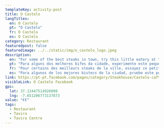 ```yaml
---
templateKey: activity-post
title: O Castelo
langTitles:
  en: O Castelo
  pt: "O Castelo"
  fr: O Castelo
  es: O Castelo
category: Restaurant 
featuredpost: false
featuredimage: ../../static/img/o_castelo_logo.jpeg
description: 
  en: "For some of the best steaks in town, try this little eatery at the top end of the main street. Tel: 00351 915 087 614 "
  pt: "Para alguns dos melhores bifes da cidade, experimente este pequeno restaurante no final da rua principal. Tel: 00351 915 087 614 "
  fr: "Pour certains des meilleurs steaks de la ville, essayez ce petit restaurant au bout de la rue principale. Tel: 00351 915 087 614 "
  es: "Para algunos de los mejores bistecs de la ciudad, pruebe este pequeño restaurante en el extremo superior de la calle principal. Tel: 00351 915 087 614 "
link: https://pt-pt.facebook.com/pages/category/Steakhouse/Castelo-caf%C3%A9-e-restaurante-193520480781383/
visibleLink: O Castelo Facebook
gps:
  lat: 37.12447514926098
  lng: -7.651206773137873
value: "€‎€‎"
tags:
  - Restaurant
  - Tavira
  - Tavira Centre
---
```


